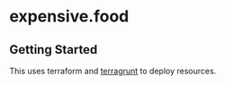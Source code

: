 # expensive.food

## Getting Started
This uses terraform and [terragrunt](TERRAGRUNT.md) to deploy resources.